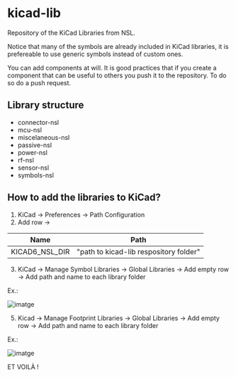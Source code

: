 # kicad-lib
Repository of the KiCad Libraries from NSL. 

Notice that many of the symbols are already included in KiCad libraries, it is prefereable to use generic symbols instead of custom ones.

You can add components at will. It is good practices that if you create a component that can be useful to others you push it to the repository. To do so do a push request.

## Library structure

- connector-nsl
- mcu-nsl
- miscelaneous-nsl
- passive-nsl
- power-nsl
- rf-nsl
- sensor-nsl
- symbols-nsl

## How to add the libraries to KiCad?
1. KiCad -> Preferences -> Path Configuration
2. Add row -> 


| Name                     | Path                           |
|--------------------------|--------------------------------|
| KICAD6_NSL_DIR    | "path to kicad-lib respository folder" |

3. KiCad -> Manage Symbol Libraries -> Global Libraries -> Add empty row -> Add path and name to each library folder

Ex.:

![imatge](https://user-images.githubusercontent.com/33161309/214277205-10214f6f-36db-4ddc-a536-5cdb4c78060d.png)


5. Kicad -> Manage Footprint Libraries -> Global Libraries -> Add empty row -> Add path and name to each library folder

Ex.:

![imatge](https://user-images.githubusercontent.com/33161309/214279883-be8d7a30-d2a7-4698-a9a9-e2a65efdd84a.png)



ET VOILÀ !

